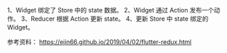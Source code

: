  1、Widget 绑定了 Store 中的 state 数据。
 2、Widget 通过 Action 发布一个动作。
 3、Reducer 根据 Action 更新 state。
 4、更新 Store 中 state 绑定的 Widget。


 参考资料：
 https://ejin66.github.io/2019/04/02/flutter-redux.html